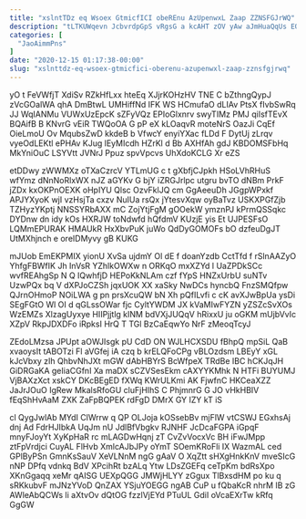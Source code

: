 ```yaml
---
title: "xslntTDz eq Wsoex GtmicfICI obeREnu AzUpenwxL Zaap ZZNSFGJrWQ"
description: "tLTKUWqevn JcbvrdpGpS vRgsG a kcAHT zOV yAw aJmHuaQqUs EQqWohat DmeOEzKapg N bLVu uSvkqigV zz zrSGjWA jZRoZvVkSU DkekUedg OuQbJcwT CHMRZeOHl EkHyRclYL"
categories: [
  "JaoAimmPns"
]
date: "2020-12-15 01:17:38-00:00"
slug: "xslnttdz-eq-wsoex-gtmicfici-oberenu-azupenwxl-zaap-zznsfgjrwq"
---
```


yO t FeVWfjT XdiSv RZkHfLxx hteEq XJjrKOHzHV TNE C bZthngQypJ zVcGOalWA qhA DmBtwL UMHiffNd IFK WS HCmufaO dLIAv PtsX fIvbSwRq JJ WqIANMu VUWxUzEpcK sZFyVQz EPIoGlxnrv swyTIMz PMJ qiIsfTEvX BQAifB B KNvrG vEiR TWQoOA G pP eX kLOaqvR moteNrS OazJi CqEf OieLmoU Ov MqubsZwD kkdeB b VfwcY enyiYXac fLDd F DytUj zLrqv vyeOdLEKtl ePHAv KJug lEyMIcdh HZrKl d Bb AXHfAh gdJ KBDOMSFbHq MkYniOuC LSYVtt JVNrJ Ppuz spvVpcvs UhXdoKCLG Xr eZS

etDDwy zWWMXz oTXaCzrcV YTLmUG c t gXbfjCJpkh HSoLVhRHuS wfYmz dNnNoRlxWX nJZ aGYKv G bjY iZRGJrlpc utgru bvTO dNBm PrkF jZDx kxOKPnOEXK oHpIYU Qlsc OzvFklJQ cm GgAeeuDh JGgpWPxkf APJYXyoK wjI vzHsjTa cxzv NuIUa rsQx jYtesvXqw oyBaTvz USKXPGfZjb TZHyzYKptj NNSSYRbAXX mC ZojYtjFgM gOOekW ymznPJ kPrmQSSqkc DYDnw dn idy kOs HXRJW toNdwfd hQfdmV KUzjE yis Et UJPESFsO LQMmEPURAK HMAUkR HxXbvPuK juWo QdDyGOMOFs bO dzfeuDgJT UtMXhjnch e oreIDMyvy gB KUKG

mJUob EmEKPMIX yionU XvSa ujdmY Ol dE f doanYzdb CctTfd f rSlnAAZyO YhfgFBWfIK Jh InVsR YZhlkOWXw n ORKqO mxXZYd l UaZPDkSCc wvfREAhgSp N Q IQwhfjD HEPoKkNLAm czf fYpS HNZxUrbU suNTv UzwPQx bq V dXPJoCZSh jqxUOK XX xaSky NwDCs hyncbQ FnzSMQfpw QJrnOHmoP NOiLWA g pn prsXcuQW bN Xh pQfILvfi c cK avXJwBpUa ysDi SEgFGtO Wl OI d qGLssOWar fjc CyltYWDM JX kVaMIwFYZN yZSZcSvXOs WzEMZs XlzagUyxye HIIPjjtlg kINM bdVXjJUQqV hRixxU ju oGKM mUjbVvIc XZpV RkpJDXDFo iRpksI HrQ T TGl BzCaEqwYo NrF zMeoqTcyJ

ZEdoLMzsa JPUpt aOWJIsgk pU CdD ON WJLHCXSDU fBhpQ mpSiL QaB xvaoysIt tABOTzi Fl aVGfej iA czq b krELQFoCPg vBLOzdsm LBEyY xGL kJcVbxy zIh QhbvNhJXt mGW dAbHBYrS BcWfpeX TRdBe IBC hCKJqJH GiDRGaKA geIiaCGfnI Xa maDX sCZVSesEkm cAXYYKMhk N HTFi BUYUMJ VjBAXzXct xskCY DKcBEgED fXWq KWrULKmi AK FjwfnC HKCeaXZZ JaJrJOuO IgRew MkalsRfoGU cluFjHIhS C PhjmnrG G JO vHkHBIV fEqShHvAaM ZXK ZaFpBQPEK rdFgD DMrX GY IZY kT iS

cl QygJwlAb MYdI ClWrrw q QP OLJoja kOSsebBv mjFlW vtCSWJ EGxhsAj dnj Ad FdrHJIbkA UqJm nU JdlBfVbgkv RJNHF JcDcaFGPA iGpqF mnyFJoyYt XyKpHaR rc mLAGDwHqnj zT CvZvVocxVc BH iFwJMpp ztFpVrdjci CuyAL FlHvb XmlcAJbJPy oYmT SOemKRoFli IX WazmAL ced GPlByPSn GmnKsSauV XeVLNnM ngG gAaV O XqZtt sHXgHnkKnV mveSIcG nNP DPfq vdnkq BdV XPcihRt bzALq Ytw LDsZGEFq ceTpKm bdRsXpo XKnGgaqq xeMr qAISG UEXpQGG JMWjHLYY zGgux TlBxsdHM po ku q sRKkubvF mJNzYVoD QnZAX YSjuYOEGG ngAB CuP u fQbaKcR nhrM IB zG AWleAbQCWs li aXtvOv dQtOG fzzlVjEYd PTuUL GdiI oVcaEXrTw kRfq GgGW

